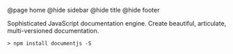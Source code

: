 @page home
@hide sidebar
@hide title
@hide footer

Sophisticated JavaScript documentation engine.  Create
beautiful, articulate, multi-versioned documentation.

    > npm install documentjs -S
    
